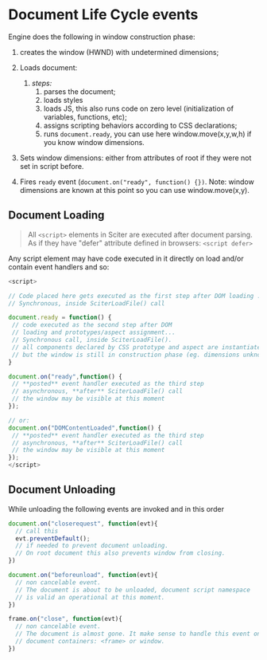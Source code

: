 # Document Life Cycle events

Engine does the following in window construction phase:

1. creates the window (HWND) with undetermined dimensions;

2. Loads document:
    1. _steps:_
        1. parses the document;
        2. loads styles
        3. loads JS, this also runs code on zero level (initialization of variables, functions, etc);
        4. assigns scripting behaviors according to CSS declarations;
        5. runs `document.ready`, you can use here window.move(x,y,w,h) if you know window dimensions.

3. Sets window dimensions: either from attributes of root <html> if they were not set in script before.

4. Fires `ready` event (`document.on("ready", function() {})`. Note: window dimensions are known at this point so you can use window.move(x,y).

## Document Loading

> All `<script>` elements in Sciter are executed after document parsing. 
> As if they have "defer" attribute defined in browsers:  `<script defer>`

Any script element may have code executed in it directly on load and/or contain event handlers and so:

```JavaScript
<script>

// Сode placed here gets executed as the first step after DOM loading ...
// Synchronous, inside SciterLoadFile() call  

document.ready = function() {
 // code executed as the second step after DOM 
 // loading and prototypes/aspect assignment...
 // Synchronous call, inside SciterLoadFile().  
 // all components declared by CSS prototype and aspect are instantiated - got their componentDidMount called
 // but the window is still in construction phase (eg. dimensions unknown)
}

document.on("ready",function() {
 // **posted** event handler executed as the third step 
 // asynchronous, **after** SciterLoadFile() call  
 // the window may be visible at this moment
});

// or:
document.on("DOMContentLoaded",function() {
 // **posted** event handler executed as the third step 
 // asynchronous, **after** SciterLoadFile() call  
 // the window may be visible at this moment
});
</script>
```

## Document Unloading

While unloading the following events are invoked and in this order 

```JavaScript
document.on("closerequest", function(evt){
  // call this  
  evt.preventDefault();
  // if needed to prevent document unloading.
  // On root document this also prevents window from closing.
})
```

```JavaScript
document.on("beforeunload", function(evt){
  // non cancelable event.
  // The document is about to be unloaded, document script namespace 
  // is valid an operational at this moment.
})
```

```JavaScript
frame.on("close", function(evt){
  // non cancelable event.
  // The document is almost gone. It make sense to handle this event on
  // document containers: <frame> or window.
})
```

